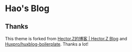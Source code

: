 # Hao's Blog

## Thanks

This theme is forked from [Hector.Z的博客 | Hector.Z Blog](https://hectoor.github.io/) and [Huxpro/huxblog-boilerplate](https://github.com/Huxpro/huxblog-boilerplate). Thanks a lot!  
